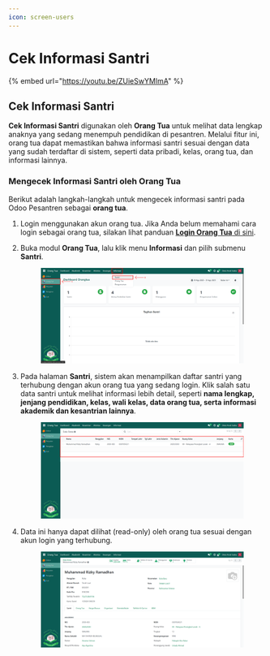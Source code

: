 ```yaml
---
icon: screen-users
---
```


# Cek Informasi Santri

{% embed url="https://youtu.be/ZUieSwYMImA" %}

## Cek Informasi Santri

**Cek Informasi Santri** digunakan oleh **Orang Tua** untuk melihat data lengkap anaknya yang sedang menempuh pendidikan di pesantren. Melalui fitur ini, orang tua dapat memastikan bahwa informasi santri sesuai dengan data yang sudah terdaftar di sistem, seperti data pribadi, kelas, orang tua, dan informasi lainnya.

### Mengecek Informasi Santri oleh Orang Tua

Berikut adalah langkah-langkah untuk mengecek informasi santri pada Odoo Pesantren sebagai **orang tua**.

1. Login menggunakan akun orang tua. Jika Anda belum memahami cara login sebagai orang tua, silakan lihat panduan [**Login Orang Tua** di sini](../../../setup-and-konfigurasi/panduan-login/login-orang-tua.md).
2.  Buka modul **Orang Tua**, lalu klik menu **Informasi** dan pilih submenu **Santri**.

    <figure><img src="../../../.gitbook/assets/images-594.png" alt=""><figcaption></figcaption></figure>


3.  Pada halaman **Santri**, sistem akan menampilkan daftar santri yang terhubung dengan akun orang tua yang sedang login. Klik salah satu data santri untuk melihat informasi lebih detail, seperti **nama lengkap, jenjang pendidikan, kelas, wali kelas, data orang tua, serta informasi akademik dan kesantrian lainnya**.

    <figure><img src="../../../.gitbook/assets/images-595.png" alt=""><figcaption></figcaption></figure>


4.  Data ini hanya dapat dilihat (read-only) oleh orang tua sesuai dengan akun login yang terhubung.

    <figure><img src="../../../.gitbook/assets/images-596.png" alt=""><figcaption></figcaption></figure>
